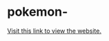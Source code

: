 # pokemon-
<a href="https://pokemon-kohl-zeta.vercel.app/"  target="_blank">Visit this link to view the website. </a>
